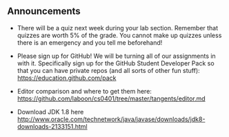 ## Announcements

* There will be a quiz next week during your lab section.  Remember that quizzes are worth 5% of the grade.  You cannot make up quizzes unless there is an emergency and you tell me beforehand!

* Please sign up for GitHub!  We will be turning all of our assignments in with it.  Specifically sign up for the GitHub Student Developer Pack so that you can have private repos (and all sorts of other fun stuff): https://education.github.com/pack

* Editor comparison and where to get them here: https://github.com/laboon/cs0401/tree/master/tangents/editor.md

* Download JDK 1.8 here http://www.oracle.com/technetwork/java/javase/downloads/jdk8-downloads-2133151.html 
